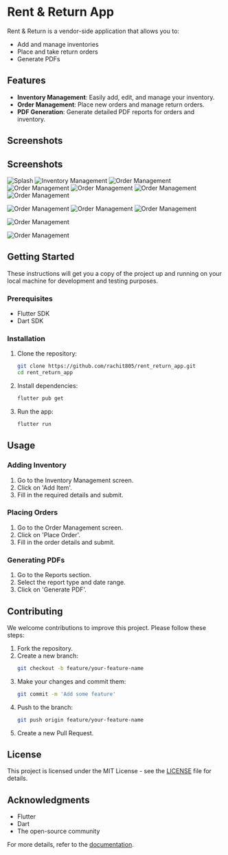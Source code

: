 # Rent & Return App

Rent & Return is a vendor-side application that allows you to:
- Add and manage inventories
- Place and take return orders
- Generate PDFs

## Features

- **Inventory Management**: Easily add, edit, and manage your inventory.
- **Order Management**: Place new orders and manage return orders.
- **PDF Generation**: Generate detailed PDF reports for orders and inventory.

## Screenshots

## Screenshots

![Splash](screenshots/add_inventory.jpg)
![Inventory Management](screenshots/items.jpg)
![Order Management](screenshots/item_details.jpg)
![Order Management](screenshots/profile.jpg)
![Order Management](screenshots/new_order.jpg)
![Order Management](screenshots/add_item_order.jpg)
![Order Management](screenshots/add_address.jpg)

![Order Management](screenshots/preview_order.jpg)
![Order Management](screenshots/payment_success.jpg)
![Order Management](screenshots/generate_pdf.jpg)

![Order Management](screenshots/order_details.jpg)

![Order Management](screenshots/home_dashboard.jpg)
## Getting Started

These instructions will get you a copy of the project up and running on your local machine for development and testing purposes.

### Prerequisites

- Flutter SDK
- Dart SDK

### Installation

1. Clone the repository:
    ```bash
    git clone https://github.com/rachit805/rent_return_app.git
    cd rent_return_app
    ```

2. Install dependencies:
    ```bash
    flutter pub get
    ```

3. Run the app:
    ```bash
    flutter run
    ```

## Usage

### Adding Inventory

1. Go to the Inventory Management screen.
2. Click on 'Add Item'.
3. Fill in the required details and submit.

### Placing Orders

1. Go to the Order Management screen.
2. Click on 'Place Order'.
3. Fill in the order details and submit.

### Generating PDFs

1. Go to the Reports section.
2. Select the report type and date range.
3. Click on 'Generate PDF'.

## Contributing

We welcome contributions to improve this project. Please follow these steps:

1. Fork the repository.
2. Create a new branch:
    ```bash
    git checkout -b feature/your-feature-name
    ```
3. Make your changes and commit them:
    ```bash
    git commit -m 'Add some feature'
    ```
4. Push to the branch:
    ```bash
    git push origin feature/your-feature-name
    ```
5. Create a new Pull Request.

## License

This project is licensed under the MIT License - see the [LICENSE](LICENSE) file for details.

## Acknowledgments

- Flutter
- Dart
- The open-source community

For more details, refer to the [documentation](https://docs.flutter.dev/).
